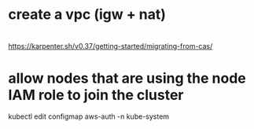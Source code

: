 # create a vpc (igw + nat)

#
https://karpenter.sh/v0.37/getting-started/migrating-from-cas/

# allow nodes that are using the node IAM role to join the cluster
kubectl edit configmap aws-auth -n kube-system
